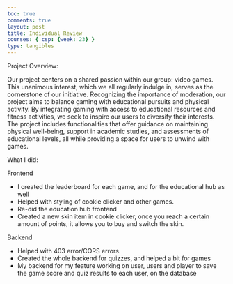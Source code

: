 ```yaml
---
toc: true
comments: true
layout: post
title: Individual Review
courses: { csp: {week: 23} }
type: tangibles
---
```


Project Overview:

Our project centers on a shared passion within our group: video games. This unanimous interest, which we all regularly indulge in, serves as the cornerstone of our initiative. Recognizing the importance of moderation, our project aims to balance gaming with educational pursuits and physical activity. By integrating gaming with access to educational resources and fitness activities, we seek to inspire our users to diversify their interests. The project includes functionalities that offer guidance on maintaining physical well-being, support in academic studies, and assessments of educational levels, all while providing a space for users to unwind with games.

What I did:

Frontend 
- I created the leaderboard for each game, and for the educational hub as well
- Helped with styling of cookie clicker and other games.
- Re-did the education hub frontend 
- Created a new skin item in cookie clicker, once you reach a certain amount of points, it allows you to buy and switch the skin.

Backend 
- Helped with 403 error/CORS errors.
- Created the whole backend for quizzes, and helped a bit for games
- My backend for my feature working on user, users and player to save the game score and  quiz results to each user, on the database
